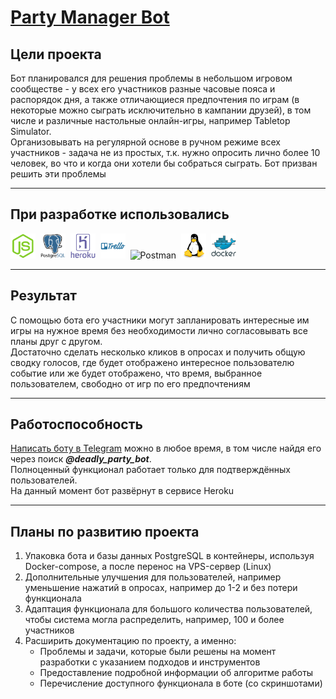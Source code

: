 # [Party Manager Bot](https://t.me/deadly_party_bot)

## Цели проекта
Бот планировался для решения проблемы в небольшом игровом сообществе - у всех его участников разные часовые пояса и распорядок дня, а также отличающиеся предпочтения по играм (в некоторые можно сыграть исключительно в кампании друзей), в том числе и различные настольные онлайн-игры, например Tabletop Simulator.    
Организовывать на регулярной основе в ручном режиме всех участников - задача не из простых, т.к. нужно опросить лично более 10 человек, во что и когда они хотели бы собраться сыграть. Бот призван решить эти проблемы
____

## При разработке использовались
<p>
  <img src="https://github.com/devicons/devicon/blob/master/icons/nodejs/nodejs-original.svg" title="Node.js" alt="Node.js" width="40" height="40"/>&nbsp;
  <img src="https://github.com/devicons/devicon/blob/master/icons/postgresql/postgresql-original-wordmark.svg" title="PostgreSQL" alt="PostgreSQL" width="40" height="40"/>&nbsp;
  <img src="https://github.com/devicons/devicon/blob/master/icons/heroku/heroku-original-wordmark.svg" title="Heroku"  alt="Heroku" width="40" height="40"/>&nbsp;
  <img src="https://github.com/devicons/devicon/blob/master/icons/trello/trello-plain-wordmark.svg" title="Trello"  alt="Trello" width="40" height="40"/>&nbsp;
  <img src="https://www.vectorlogo.zone/logos/getpostman/getpostman-icon.svg" title="Postman"  alt="Postman" width="40" height="40"/>&nbsp;
  <img src="https://github.com/devicons/devicon/blob/master/icons/linux/linux-original.svg" title="Linux" alt="Linux" width="40" height="40"/>&nbsp;
  <img src="https://github.com/devicons/devicon/blob/master/icons/docker/docker-original-wordmark.svg" title="Docker"  alt="Docker" width="40" height="40"/>&nbsp;
</p>

____
## Результат
С помощью бота его участники могут запланировать интересные им игры на нужное время без необходимости лично согласовывать все планы друг с другом.    
Достаточно сделать несколько кликов в опросах и получить общую сводку голосов, где будет отображено интересное пользователю событие или же будет отображено, что время, выбранное пользователем, свободно от игр по его предпочтениям
____
## Работоспособность
[Написать боту в Telegram](https://t.me/deadly_party_bot) можно в любое время, в том числе найдя его через поиск ___@deadly_party_bot___.    
Полноценный функционал работает только для подтверждённых пользователей.    
На данный момент бот развёрнут в сервисе Heroku    
____
## Планы по развитию проекта
1. Упаковка бота и базы данных PostgreSQL в контейнеры, используя Docker-compose, а после перенос на VPS-сервер (Linux)
2. Дополнительные улучшения для пользователей, например уменьшение нажатий в опросах, например до 1-2 и без потери функционала
3. Адаптация функционала для большого количества пользователей, чтобы система могла распределить, например, 100 и более участников
4. Расширить документацию по проекту, а именно:
    - Проблемы и задачи, которые были решены на момент разработки с указанием подходов и инструментов
    - Предоставление подробной информации об алгоритме работы
    - Перечисление доступного функционала в боте (со скриншотами)
